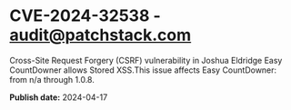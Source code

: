 # CVE-2024-32538 - audit@patchstack.com

Cross-Site Request Forgery (CSRF) vulnerability in Joshua Eldridge Easy CountDowner allows Stored XSS.This issue affects Easy CountDowner: from n/a through 1.0.8.



**Publish date:** 2024-04-17
